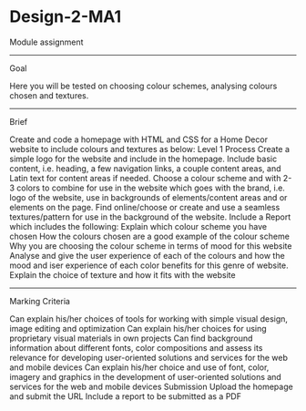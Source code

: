 # Design-2-MA1
Module assignment

**************************************************************
Goal

Here you will be tested on choosing colour schemes, analysing colours chosen and textures.

**************************************************************

Brief

Create and code a homepage with HTML and CSS for a Home Decor website to include colours and textures as below:
Level 1 Process
Create a simple logo for the website and include in the homepage.
Include basic content, i.e. heading, a few navigation links, a couple content areas, and Latin text for content areas if needed.
Choose a colour scheme and with 2-3 colors to combine for use in the website which goes with the brand, i.e. logo of the website, use in backgrounds of elements/content areas and or elements on the page.
Find online/choose or create and use a seamless textures/pattern for use in the background of the website.
Include a Report which includes the following:
Explain which colour scheme you have chosen
How the colours chosen are a good example of the colour scheme
Why you are choosing the colour scheme in terms of mood for this website
Analyse and give the user experience of each of the colours and how the mood and iser experience of each color benefits for this genre of website.
Explain the choice of texture and how it fits with the website

**************************************************************

Marking Criteria

Can explain his/her choices of tools for working with simple visual design, image editing and optimization
Can explain his/her choices for using proprietary visual materials in own projects
Can find background information about different fonts, color compositions and assess its relevance for developing user-oriented solutions and services for the web and mobile devices
Can explain his/her choice and use of font, color, imagery and graphics in the development of user-oriented solutions and services for the web and mobile devices
Submission
Upload the homepage and submit the URL
Include a report to be submitted as a PDF